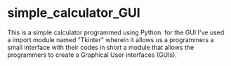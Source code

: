 # simple_calculator_GUI
This is a simple calculator programmed using Python. for the GUI I've used a import module named "Tkinter" wherein it allows us a programmers a small interface with their codes in short a module that allows the programmers to create a Graphical User interfaces (GUIs). 
